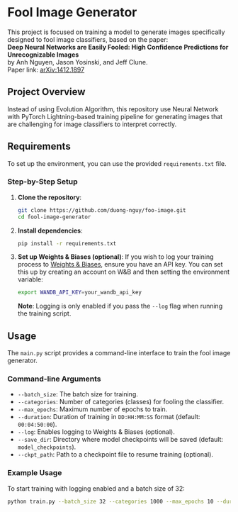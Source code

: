 # Fool Image Generator

This project is focused on training a model to generate images specifically designed to fool image classifiers, based on the paper:  
**Deep Neural Networks are Easily Fooled: High Confidence Predictions for Unrecognizable Images**  
by Anh Nguyen, Jason Yosinski, and Jeff Clune.  
Paper link: [arXiv:1412.1897](https://arxiv.org/abs/1412.1897)

## Project Overview
Instead of using Evolution Algorithm, this repository use Neural Network with PyTorch Lightning-based training pipeline for generating images that are challenging for image classifiers to interpret correctly. 

## Requirements

To set up the environment, you can use the provided `requirements.txt` file.

### Step-by-Step Setup

1. **Clone the repository**:
    ```bash
    git clone https://github.com/duong-nguy/foo-image.git
    cd fool-image-generator
    ```

2. **Install dependencies**:
    ```bash
    pip install -r requirements.txt
    ```

3. **Set up Weights & Biases (optional)**:
    If you wish to log your training process to [Weights & Biases](https://wandb.ai/), ensure you have an API key. You can set this up by creating an account on W&B and then setting the environment variable:
    ```bash
    export WANDB_API_KEY=your_wandb_api_key
    ```

    **Note**: Logging is only enabled if you pass the `--log` flag when running the training script.

## Usage

The `main.py` script provides a command-line interface to train the fool image generator.

### Command-line Arguments

- `--batch_size`: The batch size for training.
- `--categories`: Number of categories (classes) for fooling the classifier.
- `--max_epochs`: Maximum number of epochs to train.
- `--duration`: Duration of training in `DD:HH:MM:SS` format (default: `00:04:50:00`).
- `--log`: Enables logging to Weights & Biases (optional).
- `--save_dir`: Directory where model checkpoints will be saved (default: `model_checkpoints`).
- `--ckpt_path`: Path to a checkpoint file to resume training (optional).

### Example Usage

To start training with logging enabled and a batch size of 32:

```bash
python train.py --batch_size 32 --categories 1000 --max_epochs 10 --duration 00:04:50:00 --log



